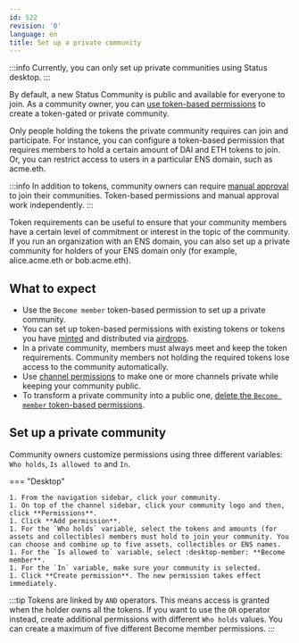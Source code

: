 ```yaml
---
id: 522
revision: '0'
language: en
title: Set up a private community
---
```


:::info
Currently, you can only set up private communities using Status desktop.
:::

By default, a new Status Community is public and available for everyone to join. As a community owner, you can [use token-based permissions](./set-up-your-community-permissions.md) to create a token-gated or private community.

Only people holding the tokens the private community requires can join and participate. For instance, you can configure a token-based permission that requires members to hold a certain amount of DAI and ETH tokens to join. Or, you can restrict access to users in a particular ENS domain, such as acme.eth.

:::info
In addition to tokens, community owners can require [manual approval](./manage-community-join-requests.md) to join their communities. Token-based permissions and manual approval work independently.
:::

Token requirements can be useful to ensure that your community members have a certain level of commitment or interest in the topic of the community. If you run an organization with an ENS domain, you can also set up a private community for holders of your ENS domain only (for example, alice.acme.eth or bob.acme.eth).

## What to expect

- Use the `Become member` token-based permission to set up a private community.
- You can set up token-based permissions with existing tokens or tokens you have [minted](./mint-tokens-for-your-community.md) and distributed via [airdrops](./how-to-airdrop-tokens-in-status.md).
- In a private community, members must always meet and keep the token requirements. Community members not holding the required tokens lose access to the community automatically.
- Use [channel permissions](./set-up-channel-permissions.md) to make one or more channels private while keeping your community public.
- To transform a private community into a public one, [delete the `Become member` token-based permissions](./set-up-your-community-permissions#delete-community-permissions.md).

## Set up a private community

Community owners customize permissions using three different variables: `Who holds`, `Is allowed to` and `In`.

=== "Desktop"

    1. From the navigation sidebar, click your community.
    1. On top of the channel sidebar, click your community logo and then, click **Permissions**.
    1. Click **Add permission**.
    1. For the `Who holds` variable, select the tokens and amounts (for assets and collectibles) members must hold to join your community. You can choose and combine up to five assets, collectibles or ENS names.
    1. For the `Is allowed to` variable, select :desktop-member: **Become member**.
    1. For the `In` variable, make sure your community is selected.
    1. Click **Create permission**. The new permission takes effect immediately.

:::tip
Tokens are linked by `AND` operators. This means access is granted when the holder owns all the tokens. If you want to use the `OR` operator instead, create additional permissions with different `Who holds` values. You can create a maximum of five different Become member permissions.
:::
